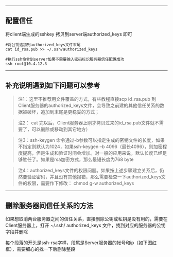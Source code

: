 *******************
## 配置信任
将client端生成的sshkey 拷贝到server端authorized_keys 即可

```
#将公钥追加到authorized_keys文件末尾
cat id_rsa.pub >> ~/.ssh/authorized_keys
```

```
#执行ssh命令到server如果不需要输入密码标识服务器信任配置成功
ssh root@10.4.12.3
```


********************
## 补充说明遇到如下问题可以参考
> 注1：这里不推荐用文件覆盖的方式，有些教程直接scp id_rsa.pub 到Client服务器的authorized_keys文件，会导致之前建的其他信任关系的数据被破坏，追加到末尾是更稳妥的方式；

> 注2： cat 完以后，Client服务器上刚才拷贝过来的id_rsa.pub文件就不需要了，可以删除或移动到其它地方）

> 注3：ssh-keygen 命令通过-b参数可以指定生成的密钥文件的长度，如果不指定则默认为1024，如果ssh-keygen –b 4096（最长4096），则加密程度提高，但是生成和验证时间会增加。对一般的应用来说，默认长度已经足够胜任了。如果是rsa加密方式，那么最短长度为768 byte

> 注4：authorized_keys文件的权限问题。如果按上述步骤建立关系后，仍然要验证密码，并且没有其他报错，那么需要检查一下authorized_keys文件的权限，需要作下修改： chmod g-w authorized_keys

*******************
## 删除服务器间信任关系的方法

如果想取消两台服务器之间的信任关系，直接删除公钥或私钥是没有用的，需要在Client服务器上，打开 ~/.ssh/ authorized_keys 文件，找到对应的服务器的公钥字段并删除


每个段落的开头是ssh-rsa字样，段尾是Server服务器的帐号和ip（如下图红框），需要细心的找一下后删除整段



